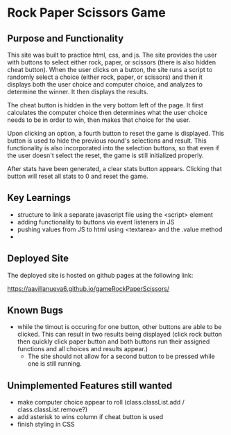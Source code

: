 # Rock Paper Scissors Game
## Purpose and Functionality
This site was built to practice html, css, and js.  The site provides the user with buttons to select either rock, paper, or scissors (there is also hidden cheat button).  When the user clicks on a button, the site runs a script to randomly select a choice (either rock, paper, or scissors) and then it displays both the user choice and computer choice, and analyzes to determine the winner.  It then displays the results.

The cheat button is hidden in the very bottom left of the page.  It first calculates the computer choice then determines what the user choice needs to be in order to win, then makes that choice for the user.

Upon clicking an option, a fourth button to reset the game is displayed.  This button is used to hide the previous round's selections and result.  This functionality is also incorporated into the selection buttons, so that even if the user doesn't select the reset, the game is still initialized properly.

After stats have been generated, a clear stats button appears.  Clicking that button will reset all stats to 0 and reset the game.

## Key Learnings
* structure to link a separate javascript file using the \<script> element
* adding functionality to buttons via event listeners in JS
* pushing values from JS to html using \<textarea> and the .value method
* 

## Deployed Site
The deployed site is hosted on github pages at the following link: 

https://aavillanueva6.github.io/gameRockPaperScissors/

## Known Bugs
* while the timout is occuring for one button, other buttons are able to be clicked.  This can result in two results being displayed (click rock button then quickly click paper button and both buttons run their assigned functions and all choices and results appear.)
    * The site should not allow for a second button to be pressed while one is still running.

## Unimplemented Features still wanted

* make computer choice appear to roll (class.classList.add / class.classList.remove?)
* add asterisk to wins column if cheat button is used
* finish styling in CSS
